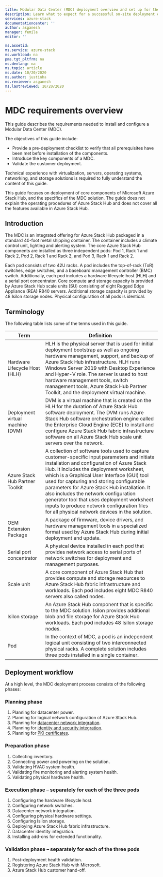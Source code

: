 ```yaml
---
title: Modular Data Center (MDC) deployment overview and set up for the Azure Stack Hub Hardware Lifecycle Host (HLH) management server| Microsoft Docs
description: Learn what to expect for a successful on-site deployment of a Modular Data Center (MDC), from planning to post-deployment.
services: azure-stack
documentationcenter: ''
author: asganesh
manager: femila
editor: ''

ms.assetid: 
ms.service: azure-stack
ms.workload: na
pms.tgt_pltfrm: na
ms.devlang: na
ms.topic: article
ms.date: 10/20/2020
ms.author: justinha
ms.reviewer: asganesh
ms.lastreviewed: 10/20/2020
---
```

 
# MDC requirements overview

This guide describes the requirements needed to install and configure a Modular Data Center (MDC). 

The objectives of this guide include:

- Provide a pre-deployment checklist to verify that all prerequisites have been met before installation of the components.
- Introduce the key components of a MDC.
- Validate the customer deployment.

Technical experience with virtualization, servers, operating systems, networking, and storage solutions is required to fully understand the content of this guide. 

This guide focuses on deployment of core components of Microsoft Azure Stack Hub, and the specifics of the MDC solution. 
The guide does not explain the operating procedures of Azure Stack Hub and does not cover all the features available in Azure Stack Hub. 

## Introduction

The MDC is an integrated offering for Azure Stack Hub packaged in a standard 40-foot metal shipping container. 
The container includes a climate control unit, lighting and alerting system. 
The core Azure Stack Hub components are installed as three independent pods: Pod 1, Rack 1 and Rack 2, Pod 2, Rack 1 and Rack 2, and Pod 3, Rack 1 and Rack 2.

Each pod consists of two 42U racks. A pod includes the top-of-rack (ToR) switches, edge switches, and a baseboard management controller (BMC) switch. Additionally, each pod includes a hardware lifecycle host (HLH) and a serial port concentrator. 
Core compute and storage capacity is provided by Azure Stack Hub scale units (SU) consisting of eight Rugged Edge Appliance (REA) R840 servers. Additional storage capacity is provided by 48 Isilon storage nodes. Physical configuration of all pods is identical.

## Terminology

The following table lists some of the terms used in this guide.

|Term    |Definition |
|-------|-----------|
|Hardware Lifecycle Host (HLH)|    HLH is the physical server that is used for initial deployment bootstrap as well as ongoing hardware management, support, and backup of Azure Stack Hub infrastructure. HLH runs Windows Server 2019 with Desktop Experience and Hyper-V role. The server is used to host hardware management tools, switch management tools, Azure Stack Hub Partner Toolkit, and the deployment virtual machine. |
|Deployment virtual machine (DVM)|    DVM is a virtual machine that is created on the HLH for the duration of Azure Stack Hub software deployment. The DVM runs Azure Stack Hub software orchestration engine called the Enterprise Cloud Engine (ECE) to install and configure Azure Stack Hub fabric infrastructure software on all Azure Stack Hub scale unit servers over the network.|
|Azure Stack Hub Partner Toolkit|    A collection of software tools used to capture customer-specific input parameters and initiate installation and configuration of Azure Stack Hub. It includes the deployment worksheet, which is a Graphical User Interface (GUI) tool used for capturing and storing configurable parameters for Azure Stack Hub installation. It also includes the network configuration generator tool that uses deployment worksheet inputs to produce network configuration files for all physical network devices in the solution.|
|OEM Extension Package    |A package of firmware, device drivers, and hardware management tools in a specialized format used by Azure Stack Hub during initial deployment and update.|
|Serial port concentrator    |A physical device installed in each pod that provides network access to serial ports of network switches for deployment and management purposes.|
|Scale unit    |A core component of Azure Stack Hub that provides compute and storage resources to Azure Stack Hub fabric infrastructure and workloads. Each pod includes eight MDC R840 servers also called nodes.|
|Isilon storage |    An Azure Stack Hub component that is specific to the MDC solution. Isilon provides additional blob and file storage for Azure Stack Hub workloads. Each pod includes 48 Isilon storage nodes.|
|Pod    |In the context of MDC, a pod is an independent logical unit consisting of two interconnected physical racks. A complete solution includes three pods installed in a single container.|

## Deployment workflow

At a high level, the MDC deployment process consists of the following phases:

### Planning phase
1. Planning for datacenter power.
1. Planning for logical network configuration of Azure Stack Hub.
1. Planning for [datacenter network integration](https://docs.microsoft.com/azure-stack/operator/azure-stack-network).
1. Planning for [identity and security integration](https://docs.microsoft.com/azure/security/fundamentals/identity-management-best-practices).
1. Planning for [PKI certificates](https://docs.microsoft.com/azure-stack/operator/azure-stack-pki-certs).

### Preparation phase
1. Collecting inventory.
1. Connecting power and powering on the solution.
1. Validating HVAC system health.
1. Validating fire monitoring and alerting system health.
1. Validating physical hardware health.

### Execution phase – separately for each of the three pods
1. Configuring the hardware lifecycle host.
1. Configuring network switches.
1. Datacenter network integration.
1. Configuring physical hardware settings.
1. Configuring Isilon storage.
1. Deploying Azure Stack Hub fabric infrastructure.
1. Datacenter identity integration.
1. Installing add-ons for extended functionality.

### Validation phase – separately for each of the three pods
1. Post-deployment health validation.
1. Registering Azure Stack Hub with Microsoft.
1. Azure Stack Hub customer hand-off.
